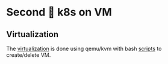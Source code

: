 # Second :dizzy: k8s on VM

## Virtualization 

The [virtualization](virt.md) is done using qemu/kvm with bash [scripts](scripts/) to create/delete VM.